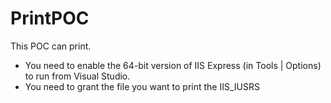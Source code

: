 ﻿# PrintPOC

This POC can print.

* You need to enable the 64-bit version of IIS Express (in Tools | Options) to run from Visual Studio.
* You need to grant the file you want to print the IIS_IUSRS
